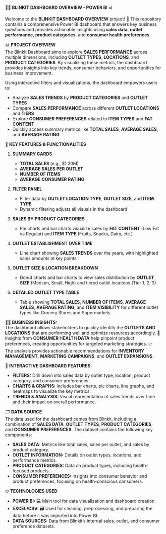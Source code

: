 👩‍💻 **BLINKIT DASHBOARD OVERVIEW - POWER BI** 📊

Welcome to the **BLINKIT DASHBOARD OVERVIEW** project! 🎉 This repository contains a comprehensive Power BI dashboard that answers key business questions and provides actionable insights using **sales data**, **outlet performance**, **product categories**, and **consumer health preferences**.

📊 **PROJECT OVERVIEW**  
The Blinkit Dashboard aims to explore **SALES PERFORMANCE** across multiple dimensions, including **OUTLET TYPES**, **LOCATIONS**, and **PRODUCT CATEGORIES**. By visualizing these metrics, the dashboard provides insights into key trends, consumer behaviors, and opportunities for business improvement.

Using interactive filters and visualizations, the dashboard empowers users to:

- Analyze **SALES TRENDS** by **PRODUCT CATEGORIES** and **OUTLET TYPES**  
- Compare **SALES PERFORMANCE** across different **OUTLET LOCATIONS** and **TIERS**  
- Explore **CONSUMER PREFERENCES** related to **ITEM TYPES** and **FAT CONTENT**  
- Quickly access summary metrics like **TOTAL SALES**, **AVERAGE SALES**, and **AVERAGE RATING**

🚀 **KEY FEATURES & FUNCTIONALITIES**  
1. **SUMMARY CARDS**  
   - **TOTAL SALES** (e.g., $1.20M)  
   - **AVERAGE SALES PER OUTLET**  
   - **NUMBER OF ITEMS**  
   - **AVERAGE CONSUMER RATING**

2. **FILTER PANEL**  
   - Filter data by **OUTLET LOCATION TYPE**, **OUTLET SIZE**, and **ITEM TYPE**  
   - Dynamic filtering adjusts all visuals in the dashboard

3. **SALES BY PRODUCT CATEGORIES**  
   - Pie charts and bar charts visualize sales by **FAT CONTENT** (Low Fat vs Regular) and **ITEM TYPE** (Fruits, Snacks, Dairy, etc.)

4. **OUTLET ESTABLISHMENT OVER TIME**  
   - Line chart showing **SALES TRENDS** over the years, with highlighted sales amounts at key points

5. **OUTLET SIZE & LOCATION BREAKDOWN**  
   - Donut charts and bar charts to view sales distribution by **OUTLET SIZE** (Medium, Small, High) and tiered outlet locations (Tier 1, 2, 3)

6. **DETAILED OUTLET TYPE TABLE**  
   - Table showing **TOTAL SALES**, **NUMBER OF ITEMS**, **AVERAGE SALES**, **AVERAGE RATING**, and **ITEM VISIBILITY** for different outlet types like Grocery Stores and Supermarkets

🧑‍💼 **BUSINESS INSIGHTS:**  
The dashboard allows stakeholders to quickly identify the **OUTLETS AND LOCATIONS** that are performing well and optimize resources accordingly. 🏪  
Insights from **CONSUMER HEALTH DATA** help pinpoint product preferences, creating opportunities for targeted marketing strategies. 📈  
The analysis provides actionable recommendations for **INVENTORY MANAGEMENT**, **MARKETING CAMPAIGNS**, and **OUTLET EXPANSIONS**.

🎯 **INTERACTIVE DASHBOARD FEATURES:**  
- **FILTERS:** Drill down into sales data by outlet type, location, product category, and consumer preferences.  
- **CHARTS & GRAPHS:** Includes bar charts, pie charts, line graphs, and heatmaps to visualize the key metrics.  
- **TRENDS & ANALYSIS:** Visual representation of sales trends over time and their impact on overall performance.

🗂️ **DATA SOURCE**  
The data used for the dashboard comes from Blinkit, including a combination of **SALES DATA**, **OUTLET TYPES**, **PRODUCT CATEGORIES**, and **CONSUMER PREFERENCES**. The dataset contains the following key components:

- **SALES DATA:** Metrics like total sales, sales per outlet, and sales by product category.  
- **OUTLET INFORMATION:** Details on outlet types, locations, and performance metrics.  
- **PRODUCT CATEGORIES:** Data on product types, including health-focused products.  
- **CONSUMER PREFERENCES:** Insights into consumer behavior and product preferences, focusing on health-conscious consumers.

⚙️ **TECHNOLOGIES USED**  
- **POWER BI:** 💻 Main tool for data visualization and dashboard creation.  
- **EXCEL/CSV:** 🗃️ Used for cleaning, preprocessing, and preparing the data before it was imported into Power BI.  
- **DATA SOURCES:** Data from Blinkit’s internal sales, outlet, and consumer preference datasets.



